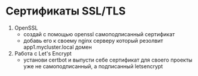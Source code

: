 # Сертификаты SSL/TLS
1. OpenSSL 
   - создай с помощью openssl самоподписанный сертификат
   - добавь его к своему nginx серверу который резолвит app1.mycluster.local домен
2. Работа с Let's Encrypt
   - установи certbot и выпусти себе сертификат для своего проекты уже не
   самоподписанный, а подписанный letsencrypt